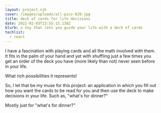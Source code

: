 ```yaml
---
layout: project.njk
cover: /images/uploads/all-pics-020.jpg
title: deck of cards for life decisions
date: 2022-02-03T23:55:13.138Z
blurb: a toy that lets you guide your life with a deck of cards
techlist:
  - react
---
```


 I have a fascination with playing cards and all the math involved with them.
  It fits in the palm of your hand and yet with shuffling just a few times you
  get an order of the deck you have (more likely than not) never seen before in
  your life.


  What rich possibilities it represents!


  So, I let that be my muse for this project: an application in which you fill out how you want the cards to be read for you and then use the deck to make decisions in your life. Such as, "what's for dinner?"


  Mostly just for "what's for dinner?"